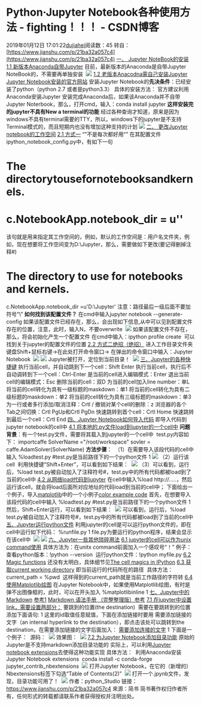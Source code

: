 # Python·Jupyter Notebook各种使用方法 - fighting！！！ - CSDN博客
2019年01月12日 17:01:22[dujiahei](https://me.csdn.net/dujiahei)阅读数：45
转自：[https://www.jianshu.com/p/21ba32a057c4](https://www.jianshu.com/p/21ba32a057c4)
[一、 Jupyter NoteBook的安装]()
[1.1 新版本Anaconda自带Jupyter]()
目前，最新版本的Anaconda是自带Jupyter NoteBook的，不需要再单独安装 
![](https://upload-images.jianshu.io/upload_images/8344711-1cdde4b07dbc6d13.png?imageMogr2/auto-orient/strip%7CimageView2/2/w/242/format/webp)
[1.2 老版本Anacodna需自己安装Jupyter]()
[Jupyter Notebook安装的官方网站](https://link.jianshu.com?t=http%3A%2F%2Fjupyter.readthedocs.io%2Fen%2Flatest%2Finstall.html)
安装Jupyter Notebook的**先决条件**：已经安装了python（python 2.7 或者是python3.3）
具体的安装方法：
官方建议利用Anaconda安装Jupyter
安装完成Anaconda后，如果该Anaconda并不自带Jupyter Noterbook，那么，打开cmd，输入：conda install jupyter
**这样安装完的jupyter不具有New a terminal的功能**
经过各种查询才知道，原来是因为windows不具有terminal需要的TTY，所以，windows下的jupyter是不支持Terminal模式的，而且短期内也没有增加这种支持的计划
![](https://upload-images.jianshu.io/upload_images/8344711-540909da83117d71?imageMogr2/auto-orient/strip%7CimageView2/2/w/278/format/webp)
[二、 更改Jupyter notebook的工作空间]()
[2.1 方式一]()
“”不是每次都好用“”
在其配置文件ipython_notebook_config.py中，有如下一句
# The directorytousefornotebooksandkernels.
# c.NotebookApp.notebook_dir = u''
该句就是用来指定其工作空间的，例如，默认的工作空间是：用户名文件夹，例如，现在想要将工作空间变为D:\Jupyter，那么，需要做如下更改(要记得删掉注释#)
# The directory to use for notebooks and kernels.
c.NotebookApp.notebook_dir =u'D:\Jupyter'
注意：路径最后一级后面不要加符号“\”
**如何找到该配置文件？**
在cmd中输入jupyter notebook --generate-config
如果该配置文件已经存在，那么，会出现如下信息,从中可以见到配置文件存在的位置，注意，此时，输入N，不要overwrite 
![](https://upload-images.jianshu.io/upload_images/8344711-7208538fff38e34a.png?imageMogr2/auto-orient/strip%7CimageView2/2/w/742/format/webp)
如果该配置文件不存在，那么，将会初始化产生一个配置文件
在cmd中输入：ipython profile create 
可以找到关于jupyter的配置文件的位置
[2.2 方式二绝招（绝招）]()
进入工作目录文件夹
键盘Shift+鼠标右键->在此处打开命令窗口-> 在弹出的命令窗口中输入：Jupyter Notebook 
![](https://upload-images.jianshu.io/upload_images/8344711-b7148be65714e97a?imageMogr2/auto-orient/strip%7CimageView2/2/w/689/format/webp)
![](https://upload-images.jianshu.io/upload_images/8344711-9e20781254a78e34?imageMogr2/auto-orient/strip%7CimageView2/2/w/1000/format/webp)
Jupyter被打开，定位到当前目录！ 
![](https://upload-images.jianshu.io/upload_images/8344711-f0b5579ee062ec4d?imageMogr2/auto-orient/strip%7CimageView2/2/w/1000/format/webp)
[三、Jupyter的各种快捷键]()
执行当前cell，并自动跳到下一个cell：Shift Enter
执行当前cell，执行后不自动调转到下一个cell：Ctrl-Enter
是当前的cell进入编辑模式：Enter
退出当前cell的编辑模式：Esc
删除当前的cell：双D
为当前的cell加入line number：单L
将当前的cell转化为具有一级标题的maskdown：单1
将当前的cell转化为具有二级标题的maskdown：单2
将当前的cell转化为具有三级标题的maskdown：单3
为一行或者多行添加/取消注释：Crtl /
撤销对某个cell的删除：z
浏览器的各个Tab之间切换：Crtl PgUp和Crtl PgDn
快速跳转到首个cell：Crtl Home
快速跳转到最后一个cell：Crtl End
[四、Jupyter Notebook如何导入代码]()
即导入代码到jupyter notebook的cell中
[4.1 将本地的.py文件load到jupyter的一个cell中]()
**问题背景**：有一个test.py文件，需要将其载入到jupyter的一个cell中 
test.py内容如下：
importcaffe
SolverName ="/root/workspace"
sovler = caffe.AdamSolver(SolverName)
**方法步骤**： 
（1）在需要导入该段代码的cell中输入
%loadtest.py #test.py是当前路径下的一个python文件
1
![](https://upload-images.jianshu.io/upload_images/8344711-9dc3c80762a21ee6?imageMogr2/auto-orient/strip%7CimageView2/2/w/1000/format/webp)
（2）运行该cell 
利用快捷键“Shift+Enter”，可以看到如下结果： 
![](https://upload-images.jianshu.io/upload_images/8344711-30781c7c39795525?imageMogr2/auto-orient/strip%7CimageView2/2/w/1000/format/webp)
（3）可以看到，运行后，%load test.py被自动加入了注释符号#，test.py中的所有代码都被load到了当前的cell中
[4.2 从网络load代码到jupyter]()
在cell中输入%load http://.....，然后运行该cell，就会将load后面所对应地址的代码load到当前的cell中；
下面给出一个例子，导入[matplotlib](https://link.jianshu.com?t=http%3A%2F%2Fmatplotlib.org%2F)中的一个小例子[color example code](https://link.jianshu.com?t=http%3A%2F%2Fmatplotlib.org%2Fexamples%2Fcolor%2Fcolor_cycle_demo.html)
首先，在想要导入该段代码的cell中输入
%loadtest.py #test.py是当前路径下的一个python文件
1
然后，Shift+Enter运行，可以看到如下结果： 
![](https://upload-images.jianshu.io/upload_images/8344711-1f39ab3c65fa8dcb?imageMogr2/auto-orient/strip%7CimageView2/2/w/1000/format/webp)
可以看到，运行后，%load test.py被自动加入了注释符号#，test.py中的所有代码都被load到了当前的cell中
[五、Jupyter运行python文件]()
利用jupyter的cell是可以运行python文件的，即在cell中运行如下代码：
%runfile.py
1
file.py为要运行的python程序，结果会显示在该cell中 
![](https://upload-images.jianshu.io/upload_images/8344711-4fa9d2efd7062efe?imageMogr2/auto-orient/strip%7CimageView2/2/w/1000/format/webp)
![](https://upload-images.jianshu.io/upload_images/8344711-ad55b1c0249a420c?imageMogr2/auto-orient/strip%7CimageView2/2/w/1000/format/webp)
[六、Jupyter一些其他琐碎用法]()
[6.1 jupyter的cell可以作为unix command使用]()
具体方法为：在unitx command前面加入一个感叹号“！”
例子： 
查看python版本：!python --version 
运行python文件：!python myfile.py
[6.2 Magic functions]()
还没有太明白，具体细节见[The cell magics in IPython](https://link.jianshu.com?t=http%3A%2F%2Fnbviewer.jupyter.org%2Fgithub%2Fipython%2Fipython%2Fblob%2F1.x%2Fexamples%2Fnotebooks%2FCell%2520Magics.ipynb%23The-cell-magics-in-IPython)
[6.3 获取current working directory]()
即当前运行的代码所在的路径 
具体方法：current_path = %pwd 
这样得到的current_path就是当前工作路径的字符转
[6.4 使用Matplotlib绘图]()
在Jupyter Notebook中，如果使用Matplotlib绘图，有时是弹不出图像框的，此时，可以在开头加入
%matplotlibinline
1
[七、Jupyter中的Markdown]()
[参考1](https://link.jianshu.com?t=http%3A%2F%2Fsebastianraschka.com%2FArticles%2F2014_ipython_internal_links.html)
[Markdown 语法手册 （完整整理版）参考](https://link.jianshu.com?t=http%3A%2F%2Fblog.leanote.com%2Fpost%2Ffreewalk%2FMarkdown-%25E8%25AF%25AD%25E6%25B3%2595%25E6%2589%258B%25E5%2586%258C)
[7.1 在jupyter中设置link，需要设置两部分：]()
要跳到的位置(the destination) 
需要在要跳转到的位置添加下面语句:
1
这里的id取值任意赋值，下面在添加链接时要用
需要添加链接的文字（an internal hyperlink to the destination），即点击该处可以跳转到the destination，在需要添加链接的文字后面加入：
[需要添加连接的文字](#the_destination)
1
下面是一个例子： 
源码： 
![](https://upload-images.jianshu.io/upload_images/8344711-38b59afa7e85479f?imageMogr2/auto-orient/strip%7CimageView2/2/w/1000/format/webp)
效果图： 
![](https://upload-images.jianshu.io/upload_images/8344711-59b1a980dd336999?imageMogr2/auto-orient/strip%7CimageView2/2/w/1000/format/webp)
[7.2 为Jupyter Notebook添加目录功能]()
原始的Jupyter是不支持markdown添加目录功能的
实际上，可以利用[Jupyter notebook extensions](https://link.jianshu.com?t=https%3A%2F%2Fgithub.com%2Fipython-contrib%2Fjupyter_contrib_nbextensions)去使得这种功能实现
具体方法： 
利用Anaconda安装Jupyter Notebook extensions 
conda install -c conda-forge jupyter_contrib_nbextensions 
![](https://upload-images.jianshu.io/upload_images/8344711-9ec1c0620cf9fd80.png?imageMogr2/auto-orient/strip%7CimageView2/2/w/1000/format/webp)
打开Jupyter Notebook，在它的（新增的）Nbextensions标签下勾选“Table of Contents(2)” 
![](https://upload-images.jianshu.io/upload_images/8344711-4602a4bd085a2ad9.png?imageMogr2/auto-orient/strip%7CimageView2/2/w/1000/format/webp)
打开一个.jpynb文件，发现，目录功能可用了！ 
![](https://upload-images.jianshu.io/upload_images/8344711-7e095b88180fa40d.png?imageMogr2/auto-orient/strip%7CimageView2/2/w/1000/format/webp)
作者：python_Studio
链接：https://www.jianshu.com/p/21ba32a057c4
來源：简书
简书著作权归作者所有，任何形式的转载都请联系作者获得授权并注明出处。
